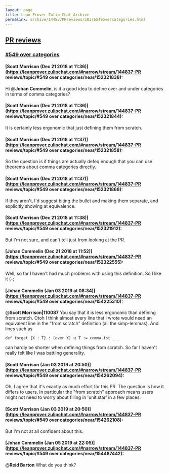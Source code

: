 ```yaml
---
layout: page
title: Lean Prover Zulip Chat Archive 
permalink: archive/144837PRreviews/58376549overcategories.html
---
```


## [PR reviews](index.html)
### [#549 over categories](58376549overcategories.html)

#### [Scott Morrison (Dec 21 2018 at 11:36)](https://leanprover.zulipchat.com/#narrow/stream/144837-PR reviews/topic/#549 over categories/near/152321838):
Hi @**Johan Commelin**, is it a good idea to define over and under categories in terms of comma categories?

#### [Scott Morrison (Dec 21 2018 at 11:36)](https://leanprover.zulipchat.com/#narrow/stream/144837-PR reviews/topic/#549 over categories/near/152321844):
It is certainly less ergonomic that just defining them from scratch.

#### [Scott Morrison (Dec 21 2018 at 11:37)](https://leanprover.zulipchat.com/#narrow/stream/144837-PR reviews/topic/#549 over categories/near/152321858):
So the question is if things are actually defeq enough that you can use theorems about comma categories directly.

#### [Scott Morrison (Dec 21 2018 at 11:37)](https://leanprover.zulipchat.com/#narrow/stream/144837-PR reviews/topic/#549 over categories/near/152321868):
If they aren't, I'd suggest biting the bullet and making them separate, and explicitly showing at equivalence.

#### [Scott Morrison (Dec 21 2018 at 11:38)](https://leanprover.zulipchat.com/#narrow/stream/144837-PR reviews/topic/#549 over categories/near/152321912):
But I'm not sure, and can't tell just from looking at the PR.

#### [Johan Commelin (Dec 21 2018 at 11:52)](https://leanprover.zulipchat.com/#narrow/stream/144837-PR reviews/topic/#549 over categories/near/152322555):
Well, so far I haven't had much problems with using this definition. So I like it (-;

#### [Johan Commelin (Jan 03 2019 at 08:34)](https://leanprover.zulipchat.com/#narrow/stream/144837-PR reviews/topic/#549 over categories/near/154225310):
@**Scott Morrison|110087** You say that it is less ergonomic than defining from scratch. Otoh I think almost every line that I wrote would need an equivalent line in the "from scratch" definition (all the simp-lemmas). And lines such as
```lean
def forget {X : T} : (over X) ⥤ T := comma.fst _ _
```
can hardly be shorter when defining things from scratch. So far I haven't really felt like I was battling generality.

#### [Scott Morrison (Jan 03 2019 at 20:50)](https://leanprover.zulipchat.com/#narrow/stream/144837-PR reviews/topic/#549 over categories/near/154262094):
Oh, I agree that it's exactly as much effort for this PR. The question is how it differs to users. In particular the "from scratch" approach means users might not need to worry about filling in 'unit.star' in a few places.

#### [Scott Morrison (Jan 03 2019 at 20:50)](https://leanprover.zulipchat.com/#narrow/stream/144837-PR reviews/topic/#549 over categories/near/154262108):
But I'm not at all confident about this.

#### [Johan Commelin (Jan 05 2019 at 22:05)](https://leanprover.zulipchat.com/#narrow/stream/144837-PR reviews/topic/#549 over categories/near/154487442):
@**Reid Barton** What do you think?

